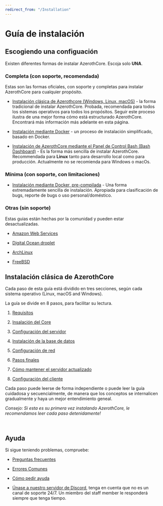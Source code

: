 ```yaml
---
redirect_from: "/Installation"
---
```


# Guía de instalación 

## Escogiendo una configuación

Existen diferentes formas de instalar AzerothCore. Escoja solo **UNA**.

### Completa (con soporte, recomendada)

Estas son las formas oficiales, con soporte y completas para instalar AzerothCore para cualquier propósito.

- [Instalación clásica de Azerothcore (Windows, Linux, macOS)](classic-installation) - la forma tradicional de instalar AzerothCore. Probada, recomendada para todos los sistemas operativos para todos los propósitos. Seguir este proceso ilustra de una mejor forma cómo está estructurado AzerothCore. Encontrará más información más adelante en esta página. 

- [Instalación mediante Docker](install-with-docker) - un proceso de instalación simplificado, basado en Docker.

- [Instalación de AzerothCore mediante el Panel de Control Bash (Bash Dashboard)](ac-dashboard-core-installation) - Es la forma más sencilla de instalar AzerothCore. Recommendada para **Linux** tanto para desarrollo local como para producción. Actualmente no se recomienda para Windows o macOs.

### Mínima (con soporte, con limitaciones)

- [Instalación mediante Docker, pre-compilada](https://www.azerothcore.org/acore-docker/) - Una forma extremadamente sencilla de instalación. Apropiada para clasificación de bugs, reporte de bugs o uso personal/doméstico.

### Otras (sin soporte)

Estas guias están hechas por la comunidad y pueden estar desactualizadas.

- [Amazon Web Services](aws-tutorial)

- [Digital Ocean droplet](digital-ocean-video-tutorial)

- [ArchLinux](arch-linux)

- [FreeBSD](freebsd)

## Instalación clásica de AzerothCore

Cada paso de esta guía está dividido en tres secciones, según cada sistema operativo (Linux, macOS and Windows).

La guía se divide en 8 pasos, para facilitar su lectura.

1. [Requisitos](requirements)

1. [Insalación del Core](core-installation)

1. [Configuración del servidor](server-setup)

1. [Instalación de la base de datos](database-installation)

1. [Configuración de red](networking)

1. [Pasos finales](final-server-steps)

1. [Cómo mantener el servidor actualizado](keeping-the-server-up-to-date)

1. [Configuración del cliente](client-setup)

Cada paso puede leerse de forma independiente o puede leer la guía cuidadosa y secuencialmente, de manera que los conceptos se internalicen gradualmente y haya un mejor entendimiento geneal.

*Consejo: Si esta es su primera vez instalando AzerothCore, le recomendamos leer cada paso detenidamente!*

<br>

## Ayuda

Si sigue teniendo problemas, compruebe:

* [Preguntas frecuentes](faq)

* [Errores Comunes](common-errors)

* [Cómo pedir ayuda](how-to-ask-for-help)

* [Únase a nuestro servidor de Discord](https://discord.gg/gkt4y2x), tenga en cuenta que no es un canal de soporte 24/7. Un miembro del staff member le responderá siempre que tenga tiempo.
